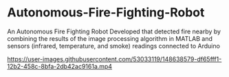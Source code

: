 # Autonomous-Fire-Fighting-Robot
An Autonomous Fire Fighting Robot Developed that detected fire nearby by combining the results of the image processing algorithm in MATLAB and sensors (infrared, temperature, and smoke) readings connected to Arduino


https://user-images.githubusercontent.com/53033119/148638579-df65fff1-12b2-458c-8bfa-2db42ac9161a.mp4

